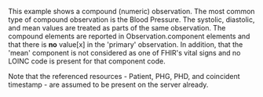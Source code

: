 This example shows a compound (numeric) observation. The most common type of compound observation is the Blood Pressure. The systolic, diastolic, and mean values are treated as parts of the same observation. The compound elements are reported in Observation.component elements and that there is **no** value[x] in the 'primary' observation. In addition, that the 'mean' component is not considered as one of FHIR's vital signs and no LOINC code is present for that component code.

Note that the referenced resources - Patient, PHG, PHD, and coincident timestamp - are assumed to be present on the server already.